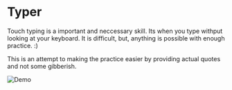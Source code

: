 # Typer
Touch typing is a important and neccessary skill. Its when you type withput looking at your keyboard. It is difficult, but, anything is possible with enough practice. :)

This is an attempt to making the practice easier by providing actual quotes and not some gibberish. 

![Demo](https://github.com/purvasheth/Typer/blob/master/Typer.gif)

